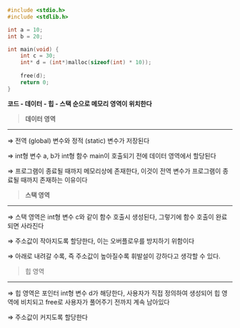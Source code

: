 ```c
#include <stdio.h>
#include <stdlib.h>

int a = 10;
int b = 20;

int main(void) {
	int c = 30;
	int* d = (int*)malloc(sizeof(int) * 10)); 
	
	free(d);
	return 0;
}
```

**코드 - 데이터 - 힙 - 스택 순으로 메모리 영역이 위치한다**

 

> **데이터 영역**
> 

---

⇒ 전역 (global) 변수와 정적 (static) 변수가 저장된다

⇒ int형 변수 a, b가 int형 함수 main이 호출되기 전에 데이터 영역에서 할당된다

⇒ 프로그램이 종료될 때까지 메모리상에 존재한다, 이것이 전역 변수가 프로그램이 종료될 때까지 존재하는 이유이다

> **스택 영역**
> 

---

⇒ 스택 영역은 int형 변수 c와 같이 함수 호출시 생성된다, 그렇기에 함수 호출이 완료되면 사라진다

⇒ 주소값이 작아지도록 할당한다, 이는 오버플로우를 방지하기 위함이다

⇒ 아래로 내려갈 수록, 즉 주소값이 높아질수록 휘발설이 강하다고 생각할 수 있다.

> 힙 영역
> 

---

⇒ 힙 영역은 포인터 int형 변수 d가 해당한다, 사용자가 직접 정의하여 생성되어 힙 영역에 비치되고 free로 사용자가 풀어주기 전까지 계속 남아있다

⇒ 주소값이 커지도록 할당한다
